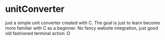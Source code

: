 # unitConverter
just a simple unit converter created with C. 
The goal is just to learn become more familiar with C as a beginner. 
No fancy website integration, just good old fashioned terminal action :D
